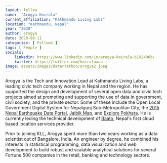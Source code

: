 ```yaml
---
layout: fellow
name:  "Arogya Koirala"
current_affiliation: "Kathmandu Living Labs"
location: "Kathmandu, Nepal"
year: "2020"
author: arogya
date: 2020-08-11
categories: [ Fellows ]
tags: [ People ]
socials:
    linkedin: https://www.linkedin.com/in/arogya-koirala-b192406b/
    twitter: https://twitter.com/koiralaaaa
image: assets/images/datartathon/arogya2.jpeg
---
```


Arogya is the Tech and Innovation Lead at Kathmandu Living Labs, a leading civic tech company working in Nepal and the region. He has supported the design and development of several open data and civic tech projects aimed at promoting and supporting the use of data in government, civil society, and the private sector. Some of these include the Open Local Government Digital System for Nepalgunj Sub-Metropolitan City, the [2015 Nepal Earthquake Data Portal](https://eq2015.npc.gov.np), [Jaibik Map](http://jaibikmapv2.klldev.org), and [Explore Pokhara](http://explorepokhara.klldev.org). He is currently leding the technical development of [Baato](https://baato.io), Nepal's first cloud based location services provider. 


Prior to joining KLL, Arogya spent more than two years working as a data scientist out of Bangalore, India. An engineer by degree, he combined his interests in statistical programming, data visualization and web development to build robust and scalable analytical solutions for several Fortune 500 companies in the retail, banking and technology sectors.